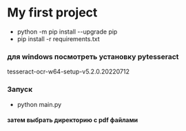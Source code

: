# My first project
* python -m pip install --upgrade pip
* pip install -r requirements.txt

### для windows посмотреть установку pytesseract
tesseract-ocr-w64-setup-v5.2.0.20220712

### Запуск
* python main.py

#### затем выбрать директорию с pdf файлами
